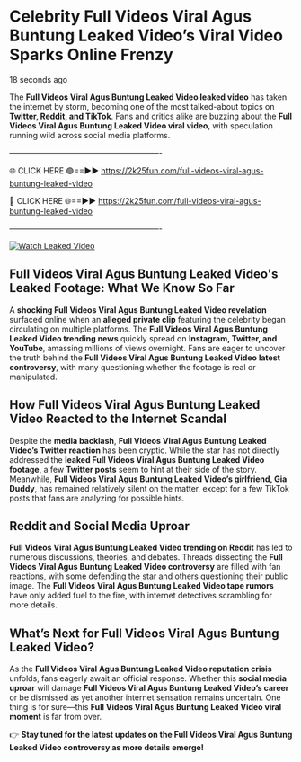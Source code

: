 # Celebrity Full Videos Viral Agus Buntung Leaked Video’s Viral Video Sparks Online Frenzy

18 seconds ago

The **Full Videos Viral Agus Buntung Leaked Video leaked video** has taken the internet by storm, becoming one of the most talked-about topics on **Twitter, Reddit, and TikTok**. Fans and critics alike are buzzing about the **Full Videos Viral Agus Buntung Leaked Video viral video**, with speculation running wild across social media platforms.

———————————————————-

🌐 CLICK HERE 🟢==►► https://2k25fun.com/full-videos-viral-agus-buntung-leaked-video

🔴 CLICK HERE 🌐==►► https://2k25fun.com/full-videos-viral-agus-buntung-leaked-video

———————————————————-

[![Watch Leaked Video](https://miro.medium.com/v2/resize:fit:828/format:webp/1*cilzJN44JGOrTw9NJCrNHA.gif "Watch Leaked Video")](https://2k25fun.com/full-videos-viral-agus-buntung-leaked-video)

## **Full Videos Viral Agus Buntung Leaked Video's Leaked Footage: What We Know So Far**  
A **shocking Full Videos Viral Agus Buntung Leaked Video revelation** surfaced online when an **alleged private clip** featuring the celebrity began circulating on multiple platforms. The **Full Videos Viral Agus Buntung Leaked Video trending news** quickly spread on **Instagram, Twitter, and YouTube**, amassing millions of views overnight. Fans are eager to uncover the truth behind the **Full Videos Viral Agus Buntung Leaked Video latest controversy**, with many questioning whether the footage is real or manipulated.  

## **How Full Videos Viral Agus Buntung Leaked Video Reacted to the Internet Scandal**  
Despite the **media backlash**, **Full Videos Viral Agus Buntung Leaked Video’s Twitter reaction** has been cryptic. While the star has not directly addressed the **leaked Full Videos Viral Agus Buntung Leaked Video footage**, a few **Twitter posts** seem to hint at their side of the story. Meanwhile, **Full Videos Viral Agus Buntung Leaked Video’s girlfriend, Gia Duddy**, has remained relatively silent on the matter, except for a few TikTok posts that fans are analyzing for possible hints.  

## **Reddit and Social Media Uproar**  
**Full Videos Viral Agus Buntung Leaked Video trending on Reddit** has led to numerous discussions, theories, and debates. Threads dissecting the **Full Videos Viral Agus Buntung Leaked Video controversy** are filled with fan reactions, with some defending the star and others questioning their public image. The **Full Videos Viral Agus Buntung Leaked Video tape rumors** have only added fuel to the fire, with internet detectives scrambling for more details.  

## **What’s Next for Full Videos Viral Agus Buntung Leaked Video?**  
As the **Full Videos Viral Agus Buntung Leaked Video reputation crisis** unfolds, fans eagerly await an official response. Whether this **social media uproar** will damage **Full Videos Viral Agus Buntung Leaked Video’s career** or be dismissed as yet another internet sensation remains uncertain. One thing is for sure—this **Full Videos Viral Agus Buntung Leaked Video viral moment** is far from over.  

👉 **Stay tuned for the latest updates on the Full Videos Viral Agus Buntung Leaked Video controversy as more details emerge!**  